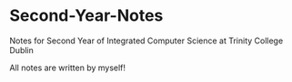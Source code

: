 # Second-Year-Notes
Notes for Second Year of Integrated Computer Science at Trinity College Dublin

All notes are written by myself!
